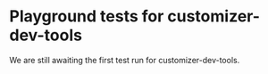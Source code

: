 # Playground tests for customizer-dev-tools
We are still awaiting the first test run for customizer-dev-tools.
